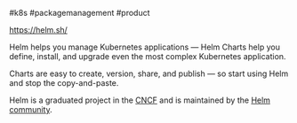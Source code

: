#k8s #packagemanagement #product 

https://helm.sh/

Helm helps you manage Kubernetes applications — Helm Charts help you define, install, and upgrade even the most complex Kubernetes application.

Charts are easy to create, version, share, and publish — so start using Helm and stop the copy-and-paste.

Helm is a graduated project in the [CNCF](https://cncf.io/) and is maintained by the [Helm community](https://github.com/helm/community).
